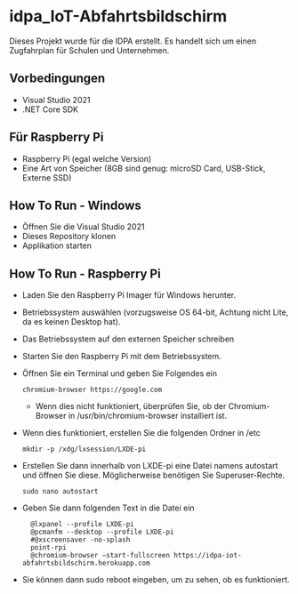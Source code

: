 # idpa_IoT-Abfahrtsbildschirm

Dieses Projekt wurde für die IDPA erstellt. Es handelt sich um einen Zugfahrplan für Schulen und Unternehmen.  

## Vorbedingungen

* Visual Studio 2021
* .NET Core SDK

Für Raspberry Pi
---

* Raspberry Pi (egal welche Version)
* Eine Art von Speicher (8GB sind genug: microSD Card, USB-Stick, Externe SSD)

## How To Run - Windows

* Öffnen Sie die Visual Studio 2021
* Dieses Repository klonen
* Applikation starten

## How To Run - Raspberry Pi

* Laden Sie den Raspberry Pi Imager für Windows herunter.
* Betriebssystem auswählen (vorzugsweise OS 64-bit, Achtung nicht Lite, da es keinen Desktop hat).
* Das Betriebssystem auf den externen Speicher schreiben
* Starten Sie den Raspberry Pi mit dem Betriebssystem.

*	Öffnen Sie ein Terminal und geben Sie Folgendes ein 
    ```
    chromium-browser https://google.com
    ```
    *	Wenn dies nicht funktioniert, überprüfen Sie, ob der Chromium-Browser in /usr/bin/chromium-browser installiert ist.
*	Wenn dies funktioniert, erstellen Sie die folgenden Ordner in /etc 
    ```
    mkdir -p /xdg/lxsession/LXDE-pi
    ```
*	Erstellen Sie dann innerhalb von LXDE-pi eine Datei namens autostart und öffnen Sie diese. Möglicherweise benötigen Sie Superuser-Rechte. 
    ```
    sudo nano autostart
    ```
*	Geben Sie dann folgenden Text in die Datei ein
    ```
      @lxpanel --profile LXDE-pi
      @pcmanfm --desktop --profile LXDE-pi
      #@xscreensaver -no-splash
      point-rpi
      @chromium-browser –start-fullscreen https://idpa-iot-abfahrtsbildschirm.herokuapp.com
    ```
*	Sie können dann sudo reboot eingeben, um zu sehen, ob es funktioniert.
